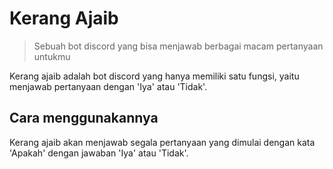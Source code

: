 # Kerang Ajaib

> Sebuah bot discord yang bisa menjawab berbagai macam pertanyaan untukmu

Kerang ajaib adalah bot discord yang hanya memiliki satu fungsi, yaitu menjawab pertanyaan dengan 'Iya' atau 'Tidak'.

## Cara menggunakannya

Kerang ajaib akan menjawab segala pertanyaan yang dimulai dengan kata 'Apakah' dengan jawaban 'Iya' atau 'Tidak'.
